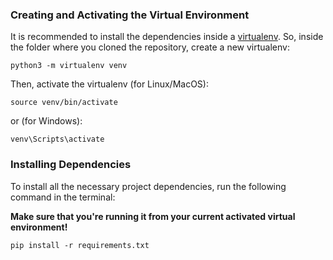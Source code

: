 ### Creating and Activating the Virtual Environment 
It is recommended to install the dependencies inside a [virtualenv](https://docs.python.org/3/tutorial/venv.html). So, inside the folder where you cloned the repository, create a new virtualenv:

```
python3 -m virtualenv venv
```

Then, activate the virtualenv (for Linux/MacOS):

```
source venv/bin/activate
```

or (for Windows):

```
venv\Scripts\activate
```

### Installing Dependencies
To install all the necessary project dependencies, run the following command in the terminal:

<b>Make sure that you're running it from your current activated virtual environment! </b>

```
pip install -r requirements.txt
```